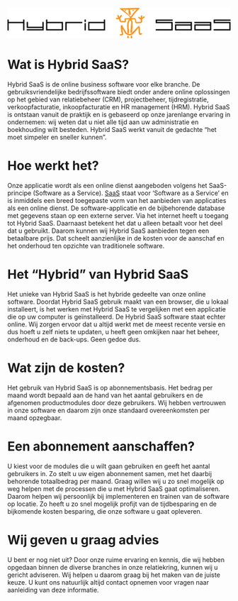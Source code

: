 ![Hybrid SaaS logo](images/logo/hybrid-saas-logo.png)

# Wat is Hybrid SaaS? #
Hybrid SaaS is de online business software voor elke branche. De gebruiksvriendelijke bedrijfssoftware biedt onder andere online oplossingen op het gebied van relatiebeheer (CRM), projectbeheer, tijdregistratie, verkoopfacturatie, inkoopfacturatie en HR management (HRM). Hybrid SaaS is ontstaan vanuit de praktijk en is gebaseerd op onze jarenlange ervaring in ondernemen: wij weten dat u niet alle tijd aan uw administratie en boekhouding wilt besteden. Hybrid SaaS werkt vanuit de gedachte “het moet simpeler en sneller kunnen”.


# Hoe werkt het? #
Onze applicatie wordt als een online dienst aangeboden volgens het SaaS-principe (Software as a Service). [SaaS](http://nl.wikipedia.org/wiki/Software_as_a_Service "SaaS") staat voor ‘Software as a Service’ en is inmiddels een breed toegepaste vorm van het aanbieden van applicaties als een online dienst. De software-applicatie en de bijbehorende database met gegevens staan op een externe server. Via het internet heeft u toegang tot Hybrid SaaS. Daarnaast betekent het dat u alleen betaalt voor het deel dat u gebruikt. Daarom kunnen wij Hybrid SaaS aanbieden tegen een betaalbare prijs. Dat scheelt aanzienlijke in de kosten voor de aanschaf en het onderhoud ten opzichte van traditionele software. 


# Het “Hybrid” van Hybrid SaaS #
Het unieke van Hybrid SaaS is het hybride gedeelte van onze online software. Doordat Hybrid SaaS gebruik maakt van een browser, die u lokaal installeert, is het werken met Hybrid SaaS te vergelijken met een applicatie die op uw computer is geïnstalleerd. De Hybrid SaaS software staat echter online. Wij zorgen ervoor dat u altijd werkt met de meest recente versie en dus hoeft u zelf niets te updaten, u heeft geen omkijken naar het beheer, onderhoud en de back-ups. Geen gedoe dus.


# Wat zijn de kosten? #
Het gebruik van Hybrid SaaS is op abonnementsbasis. Het bedrag per maand wordt bepaald aan de hand van het aantal gebruikers en de afgenomen productmodules door deze gebruikers. Wij hebben vertrouwen in onze software en daarom zijn onze standaard overeenkomsten per maand opzegbaar.


# Een abonnement aanschaffen? #
U kiest voor de modules die u wilt gaan gebruiken en geeft het aantal gebruikers in. Zo stelt u uw eigen abonnement samen, met het daarbij behorende totaalbedrag per maand. 
Graag willen wij u zo snel mogelijk op weg helpen met de processen die u met Hybrid SaaS gaat optimaliseren. Daarom helpen wij persoonlijk bij implementeren en trainen van de software op locatie. Zo heeft u zo snel mogelijk profijt van de tijdbesparing en de bijkomende kosten besparing, die onze software u gaat opleveren.


# Wij geven u graag advies #
U bent er nog niet uit? Door onze ruime ervaring en kennis, die wij hebben opgedaan binnen de diverse branches in onze relatiekring, kunnen wij u gericht adviseren. Wij helpen u daarom graag bij het maken van de juiste keuze. U kunt ons natuurlijk altijd contact opnemen voor vragen naar aanleiding van deze informatie.